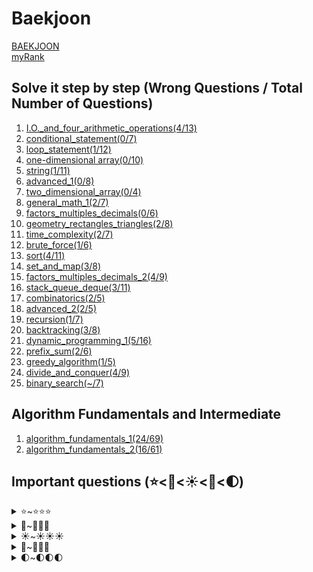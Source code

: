 Baekjoon
========
[BAEKJOON](https://www.acmicpc.net/)   
[myRank](https://solved.ac/profile/ysy4890)

Solve it step by step (Wrong Questions / Total Number of Questions)
-------------
1. [I.O._and_four_arithmetic_operations(4/13)](https://github.com/yoru4890/coding_test/tree/main/baekjoon/I.O._and_four_arithmetic_operations)
2. [conditional_statement(0/7)](https://github.com/yoru4890/coding_test/tree/main/baekjoon/conditional_statement)
3. [loop_statement(1/12)](https://github.com/yoru4890/coding_test/tree/main/baekjoon/loop_statement)
4. [one-dimensional array(0/10)](https://github.com/yoru4890/coding_test/tree/main/baekjoon/one-dimensional%20array)
5. [string(1/11)](https://github.com/yoru4890/coding_test/tree/main/baekjoon/string)
6. [advanced_1(0/8)](https://github.com/yoru4890/coding_test/tree/main/baekjoon/Advanced_1)
7. [two_dimensional_array(0/4)](https://github.com/yoru4890/coding_test/tree/main/baekjoon/two_dimensional_array)
8. [general_math_1(2/7)](https://github.com/yoru4890/coding_test/tree/main/baekjoon/general_math_1)
9. [factors_multiples_decimals(0/6)](https://github.com/yoru4890/coding_test/tree/main/baekjoon/factors_multiples_decimals)
10. [geometry_rectangles_triangles(2/8)](https://github.com/yoru4890/coding_test/tree/main/baekjoon/geometry_rectangles_triangles)
11. [time_complexity(2/7)](https://github.com/yoru4890/coding_test/tree/main/baekjoon/time_complexity)
12. [brute_force(1/6)](https://github.com/yoru4890/coding_test/tree/main/baekjoon/brute_force)
13. [sort(4/11)](https://github.com/yoru4890/coding_test/tree/main/baekjoon/sort)
14. [set_and_map(3/8)](https://github.com/yoru4890/coding_test/tree/main/baekjoon/set_and_map)
15. [factors_multiples_decimals_2(4/9)](https://github.com/yoru4890/coding_test/tree/main/baekjoon/factors_multiples_decimals_2)
16. [stack_queue_deque(3/11)](https://github.com/yoru4890/coding_test/tree/main/baekjoon/stack_queue_deque)
17. [combinatorics(2/5)](https://github.com/yoru4890/coding_test/tree/main/baekjoon/combinatorics)
18. [advanced_2(2/5)](https://github.com/yoru4890/coding_test/tree/main/baekjoon/advanced_2)
19. [recursion(1/7)](https://github.com/yoru4890/coding_test/tree/main/baekjoon/recursion)
20. [backtracking(3/8)](https://github.com/yoru4890/coding_test/tree/main/baekjoon/backtracking)
21. [dynamic_programming_1(5/16)](https://github.com/yoru4890/coding_test/tree/main/baekjoon/dynamic_programming_1)
22. [prefix_sum(2/6)](https://github.com/yoru4890/coding_test/tree/main/baekjoon/prefix_sum)
23. [greedy_algorithm(1/5)](https://github.com/yoru4890/coding_test/tree/main/baekjoon/greedy_algorithm)
24. [divide_and_conquer(4/9)](https://github.com/yoru4890/coding_test/tree/main/baekjoon/divide_and_conquer)
25. [binary_search(~/7)](https://github.com/yoru4890/coding_test/tree/main/baekjoon/binary_search)

Algorithm Fundamentals and Intermediate
--------------------
1. [algorithm_fundamentals_1(24/69)](https://github.com/yoru4890/coding_test/tree/main/baekjoon/algorithm_fundamentals_1)
2. [algorithm_fundamentals_2(16/61)](https://github.com/yoru4890/coding_test/tree/main/baekjoon/algorithm_fundamentals_2)


Important questions (⭐<🌟<☀️<🌙<🌓)
--------------

<details>
<summary>⭐~⭐⭐⭐</summary>

- ⭐[A/B(1008)](https://github.com/yoru4890/coding_test/blob/main/baekjoon/I.O._and_four_arithmetic_operations/1008.md)
- ⭐[Fast A+B(15552)](https://github.com/yoru4890/coding_test/blob/main/baekjoon/loop_statement/15552.md)
- ⭐[A+B - 4(10951)](https://github.com/yoru4890/coding_test/blob/main/baekjoon/loop_statement/10951.md)
- ⭐[Number of Words(1152)](https://github.com/yoru4890/coding_test/blob/main/baekjoon/string/1152.md)
- ⭐[Output As Is(11718)](https://github.com/yoru4890/coding_test/blob/main/baekjoon/string/11718.md)
- ⭐⭐[Croatian Alphabet(2941)](https://github.com/yoru4890/coding_test/blob/main/baekjoon/Advanced_1/2941.md)
- ⭐⭐[Decimal Conversino - 2(11005)](https://github.com/yoru4890/coding_test/blob/main/baekjoon/general_math_1/11005.md)
- ⭐[Center Shift Algorithm(2903)](https://github.com/yoru4890/coding_test/blob/main/baekjoon/general_math_1/2903.md)
- ⭐⭐[Snail Tree(2869)](https://github.com/yoru4890/coding_test/blob/main/baekjoon/general_math_1/2869.md)
- ⭐[Pyramid(15894)](https://github.com/yoru4890/coding_test/blob/main/baekjoon/geometry_rectangles_triangles/15894.md)
- ⭐⭐⭐[Algorithm Lesson - Running Time of Algorithm 6(24267)](https://github.com/yoru4890/coding_test/blob/main/baekjoon/time_complexity/24267.md)
- ⭐⭐[Algorithms Lesson - Asymptotic Notation 1(24313)](https://github.com/yoru4890/coding_test/blob/main/baekjoon/time_complexity/24313.md)
- ⭐⭐[System of Linear Equations(19532)](https://github.com/yoru4890/coding_test/blob/main/baekjoon/brute_force/19532.md)
- ⭐[Sum of Fractions(1735)](https://github.com/yoru4890/coding_test/blob/main/baekjoon/factors_multiples_decimals_2/1735.md)
- ⭐⭐[Street Tree(2485)](https://github.com/yoru4890/coding_test/blob/main/baekjoon/factors_multiples_decimals_2/2485.md)
- ⭐[Parenthesis(9012)](https://github.com/yoru4890/coding_test/blob/main/baekjoon/stack_queue_deque/9012.md)
- ⭐[Balanced World(4949)](https://github.com/yoru4890/coding_test/blob/main/baekjoon/stack_queue_deque/4949.md)
- ⭐[Master of Recursion(25501)](https://github.com/yoru4890/coding_test/blob/main/baekjoon/recursion/25501.md)
- ⭐[Iron Bar(10799)](https://github.com/yoru4890/coding_test/blob/main/baekjoon/algorithm_fundamentals_1/10799.md)
- ⭐[GCD and LCM(2609)](https://github.com/yoru4890/coding_test/blob/main/baekjoon/algorithm_fundamentals_1/2609.md)
- ⭐[GCD Sum(9613)](https://github.com/yoru4890/coding_test/blob/main/baekjoon/algorithm_fundamentals_1/9613.md)
- ⭐[Convert binary to octal(1373)](https://github.com/yoru4890/coding_test/blob/main/baekjoon/algorithm_fundamentals_1/1373.md)
- ⭐[Ascent Number(11057)](https://github.com/yoru4890/coding_test/blob/main/baekjoon/algorithm_fundamentals_1/11057.md)
- ⭐[Easy Stair Numbers(10844)](https://github.com/yoru4890/coding_test/blob/main/baekjoon/dynamic_programming_1/10844.md)
- ⭐[Remainder Sum(10986)](https://github.com/yoru4890/coding_test/blob/main/baekjoon/cumulative_sum/10986.md)
- ⭐[ABCDE(13023)](https://github.com/yoru4890/coding_test/blob/main/baekjoon/algorithm_fundamentals_2/13023.md)

  
</details>

<details>
<summary>🌟~🌟🌟🌟</summary>
  
- 🌟[Repaint the Chessboard(1018)](https://github.com/yoru4890/coding_test/blob/main/baekjoon/brute_force/1018.md)
- 🌟🌟[Sort the Numbers 2(2751)](https://github.com/yoru4890/coding_test/blob/main/baekjoon/sort/2751.md)
- 🌟🌟[Sort the Numbers 3(Counting Sort)(10989)](https://github.com/yoru4890/coding_test/blob/main/baekjoon/sort/10989.md)
- 🌟🌟[Coordinate Alignment(11650)](https://github.com/yoru4890/coding_test/blob/main/baekjoon/sort/11650.md)
- 🌟[Word Order(1181)](https://github.com/yoru4890/coding_test/blob/main/baekjoon/sort/1181.md)
- 🌟[Sort by Age(10814)](https://github.com/yoru4890/coding_test/blob/main/baekjoon/sort/10814.md)
- 🌟🌟🌟[Coordinate Compressino(18870)](https://github.com/yoru4890/coding_test/blob/main/baekjoon/sort/18870.md)
- 🌟[Person in the Company(7785)](https://github.com/yoru4890/coding_test/blob/main/baekjoon/set_and_map/7785.md)
- 🌟🌟[poketmonMap(1620](https://github.com/yoru4890/coding_test/blob/main/baekjoon/set_and_map/1620.md)
- 🌟🌟[Next PrimeNum(4134)](https://github.com/yoru4890/coding_test/blob/main/baekjoon/factors_multiples_decimals_2/4134.md)
- 🌟🌟🌟[Eratosthense' sieve(1929)](https://github.com/yoru4890/coding_test/blob/main/baekjoon/factors_multiples_decimals_2/1929.md)
- 🌟[Pop the Ballon(2346)](https://github.com/yoru4890/coding_test/blob/main/baekjoon/stack_queue_deque/2346.md)
- 🌟[QueueStack(24511)](https://github.com/yoru4890/coding_test/blob/main/baekjoon/stack_queue_deque/24511.md)
- 🌟[Bridge(1010)](https://github.com/yoru4890/coding_test/blob/main/baekjoon/combinatorics/1010.md)
- 🌟🌟[Statistics(2108)](https://github.com/yoru4890/coding_test/blob/main/baekjoon/advanced_2/2108.md)
- 🌟🌟🌟[Memorizing English Words is Painful(20920)](https://github.com/yoru4890/coding_test/blob/main/baekjoon/advanced_2/20920.md)
- 🌟🌟🌟[Flip the Word(9093)](https://github.com/yoru4890/coding_test/blob/main/baekjoon/algorithm_fundamentals_1/9093.md)
- 🌟🌟[Editor(1406)](https://github.com/yoru4890/coding_test/blob/main/baekjoon/algorithm_fundamentals_1/1406.md)
- 🌟[Goldbach's Conjecture(6588)](https://github.com/yoru4890/coding_test/blob/main/baekjoon/algorithm_fundamentals_1/6588.md)
- 🌟[CountZero Factorial(1676)](https://github.com/yoru4890/coding_test/blob/main/baekjoon/algorithm_fundamentals_1/1676.md)
- 🌟🌟[CountZero Combination(2004)](https://github.com/yoru4890/coding_test/blob/main/baekjoon/algorithm_fundamentals_1/2004.md)
- 🌟🌟[Convert octal to binary(1212)](https://github.com/yoru4890/coding_test/blob/main/baekjoon/algorithm_fundamentals_1/1212.md)
- 🌟🌟[2xN Tiling(11726)](https://github.com/yoru4890/coding_test/blob/main/baekjoon/algorithm_fundamentals_1/11726.md)
- 🌟🌟[Continuous Sum(1912)](https://github.com/yoru4890/coding_test/blob/main/baekjoon/algorithm_fundamentals_1/1912.md)
- 🌟🌟[Wine Tasting(2156)](https://github.com/yoru4890/coding_test/blob/main/baekjoon/algorithm_fundamentals_1/2156.md)
- 🌟[Wine Tasting(2156)](https://github.com/yoru4890/coding_test/blob/main/baekjoon/dynamic_programming_1/2156.md)
- 🌟🌟[Recolor the Chessboard 2(25682)](https://github.com/yoru4890/coding_test/blob/main/baekjoon/prefix_sum/25682.md)
- 🌟🌟[Inequality Sign(2529)](https://github.com/yoru4890/coding_test/blob/main/baekjoon/algorithm_fundamentals_2/2529.md)
- 🌟🌟[Biparite Graph(1707)](https://github.com/yoru4890/coding_test/blob/main/baekjoon/algorithm_fundamentals_2/1707.md)
- 🌟🌟🌟[Maze Navigation(2178)](https://github.com/yoru4890/coding_test/blob/main/baekjoon/algorithm_fundamentals_2/2178.md)
- 🌟🌟[Tomato(7576)](https://github.com/yoru4890/coding_test/blob/main/baekjoon/algorithm_fundamentals_2/7576.md)
- 🌟🌟[Building a Bridge(2146)](https://github.com/yoru4890/coding_test/blob/main/baekjoon/algorithm_fundamentals_2/2146.md)
- 🌟🌟🌟[Hide and Seek 4(13913)](https://github.com/yoru4890/coding_test/blob/main/baekjoon/algorithm_fundamentals_2/13913.md)
- 🌟🌟[Emoticon(14226)](https://github.com/yoru4890/coding_test/blob/main/baekjoon/algorithm_fundamentals_2/14226.md)


</details>

<details>
<summary>☀️~☀️☀️☀️</summary>
  
- ☀️[Number Card(10815)](https://github.com/yoru4890/coding_test/blob/main/baekjoon/set_and_map/10815.md)
- ☀️[Number Card 2(10816)](https://github.com/yoru4890/coding_test/blob/main/baekjoon/set_and_map/10816.md)
- ☀️[Stack Sequence(1874)](https://github.com/yoru4890/coding_test/blob/main/baekjoon/algorithm_fundamentals_1/1874.md)
- ☀️[Right Big Number(17298)](https://github.com/yoru4890/coding_test/blob/main/baekjoon/algorithm_fundamentals_1/17298.md)
- ☀️☀️[Postfix Expression(1918)](https://github.com/yoru4890/coding_test/blob/main/baekjoon/algorithm_fundamentals_1/1918.md)
- ☀️[Minus Binary(2089)](https://github.com/yoru4890/coding_test/blob/main/baekjoon/algorithm_fundamentals_1/2089.md)
- ☀️☀️☀️[Make it 1(1463)](https://github.com/yoru4890/coding_test/blob/main/baekjoon/algorithm_fundamentals_1/1463.md)
- ☀️☀️☀️[Buy a Card(11052)](https://github.com/yoru4890/coding_test/blob/main/baekjoon/algorithm_fundamentals_1/11052.md)
- ☀️☀️[Longest Increasing Subsequence(11053)](https://github.com/yoru4890/coding_test/blob/main/baekjoon/algorithm_fundamentals_1/11053.md)
- ☀️☀️[Longest Increasing Subsequence 4(14002)](https://github.com/yoru4890/coding_test/blob/main/baekjoon/algorithm_fundamentals_1/14002.md)
- ☀️[Sum of Squares(1699)](https://github.com/yoru4890/coding_test/blob/main/baekjoon/algorithm_fundamentals_1/1699.md)
- ☀️[Sum Decomposition(2225)](https://github.com/yoru4890/coding_test/blob/main/baekjoon/algorithm_fundamentals_1/2225.md)
- ☀️[Sticker(9465)](https://github.com/yoru4890/coding_test/blob/main/baekjoon/algorithm_fundamentals_1/9465.md)
- ☀️[Largest Increasing Subsequence(11055)](https://github.com/yoru4890/coding_test/blob/main/baekjoon/algorithm_fundamentals_1/11055.md)
- ☀️[Longest Bitonic Subsequence(11054)](https://github.com/yoru4890/coding_test/blob/main/baekjoon/algorithm_fundamentals_1/11054.md)
- ☀️☀️[Continuous Sum 2(13398)](https://github.com/yoru4890/coding_test/blob/main/baekjoon/algorithm_fundamentals_1/13398.md)
- ☀️☀️[RGB Street 2(17404)](https://github.com/yoru4890/coding_test/blob/main/baekjoon/algorithm_fundamentals_1/17404.md)
- ☀️☀️[N and M(1) (15649)](https://github.com/yoru4890/coding_test/blob/main/baekjoon/backtracking/15649.md)
- ☀️☀️[Exciting Function Execution(9184)](https://github.com/yoru4890/coding_test/blob/main/baekjoon/dynamic_programming_1/9184.md)
- ☀️☀️[Electric Wire(2565)](https://github.com/yoru4890/coding_test/blob/main/baekjoon/dynamic_programming_1/2565.md)
- ☀️☀️☀️[LCS(9251)](https://github.com/yoru4890/coding_test/blob/main/baekjoon/dynamic_programming_1/9251.md)
- ☀️[Multiplication(1629)](https://github.com/yoru4890/coding_test/blob/main/baekjoon/divide_and_conquer/1629.md)
- ☀️[Remote Control(1107)](https://github.com/yoru4890/coding_test/blob/main/baekjoon/algorithm_fundamentals_2/1107.md)
- ☀️☀️☀️[Tetromino(14500)](https://github.com/yoru4890/coding_test/blob/main/baekjoon/algorithm_fundamentals_2/14500.md)
- ☀️[N and M(9) (15663)](https://github.com/yoru4890/coding_test/blob/main/baekjoon/algorithm_fundamentals_2/15663.md)
- ☀️[Lotto(6603)](https://github.com/yoru4890/coding_test/blob/main/baekjoon/algorithm_fundamentals_2/6603.md)
- ☀️[DFS and BFS(1260)](https://github.com/yoru4890/coding_test/blob/main/baekjoon/algorithm_fundamentals_2/1260.md)
- ☀️☀️[Two Dots(16929)](https://github.com/yoru4890/coding_test/blob/main/baekjoon/algorithm_fundamentals_2/16929.md)
- ☀️[Hide and Seek 3(13549)](https://github.com/yoru4890/coding_test/blob/main/baekjoon/algorithm_fundamentals_2/13549.md)
- ☀️[Tree Height and Width(2250)](https://github.com/yoru4890/coding_test/blob/main/baekjoon/algorithm_fundamentals_2/2250.md)
- ☀️☀️[Diameter of the Tree(1167)](https://github.com/yoru4890/coding_test/blob/main/baekjoon/algorithm_fundamentals_2/1167.md)
  
</details>

<details>
<summary>🌙~🌙🌙🌙</summary>

- 🌙[Tile Fill(2133)](https://github.com/yoru4890/coding_test/blob/main/baekjoon/algorithm_fundamentals_1/2133.md)
- 🌙🌙[N-Queen(9663)](https://github.com/yoru4890/coding_test/blob/main/baekjoon/backtracking/9663.md)
- 🌙🌙🌙[Sudoku(2580)](https://github.com/yoru4890/coding_test/blob/main/baekjoon/backtracking/2580.md)
- 🌙🌙[Start and Link(14889)](https://github.com/yoru4890/coding_test/blob/main/baekjoon/backtracking/14889.md)
- 🌙🌙🌙[Ordinary Backpack(12865)](https://github.com/yoru4890/coding_test/blob/main/baekjoon/dynamic_programming_1/12865.md)
- 🌙[Fibonacci Sequence 6(11444)](https://github.com/yoru4890/coding_test/blob/main/baekjoon/divide_and_conquer/11444.md)
- 🌙🌙🌙[Largest Rectangle in Histogram(6549)](https://github.com/yoru4890/coding_test/blob/main/baekjoon/divide_and_conquer/6549.md)
- 🌙🌙[Next Permutation(10972)](https://github.com/yoru4890/coding_test/blob/main/baekjoon/algorithm_fundamentals_2/10972.md)
- 🌙[Piece of Paper(14391)](https://github.com/yoru4890/coding_test/blob/main/baekjoon/algorithm_fundamentals_2/14391.md)


</details>

<details>
<summary>🌓~🌓🌓🌓</summary>

- 🌓[Binomial Coefficient 3(11401)](https://github.com/yoru4890/coding_test/blob/main/baekjoon/divide_and_conquer/11401.md)
- 🌓🌓🌓[Seoul Subway Line 2(16947)](https://github.com/yoru4890/coding_test/blob/main/baekjoon/algorithm_fundamentals_2/16947.md)
- 🌓🌓[BFS Special Judge(16940)](https://github.com/yoru4890/coding_test/blob/main/baekjoon/algorithm_fundamentals_2/16940.md)

</details>
